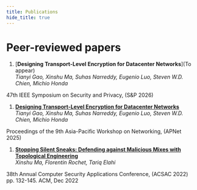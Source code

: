```yaml
---
title: Publications
hide_title: true
---
```


# Peer-reviewed papers

1. [**Designing Transport-Level Encryption for Datacenter Networks**](To appear)  
*Tianyi Gao, Xinshu Ma, Suhas Narreddy, Eugenio Luo, Steven W.D. Chien, Michio Honda*  
<sm>
47th IEEE Symposium on Security and Privacy, (S&P 2026)
</sm>

1. [**Designing Transport-Level Encryption for Datacenter Networks**](https://dl.acm.org/doi/pdf/10.1145/3735358.3735389)  
*Tianyi Gao, Xinshu Ma, Suhas Narreddy, Eugenio Luo, Steven W.D. Chien, Michio Honda*  
<sm>
Proceedings of the 9th Asia-Pacific Workshop on Networking, (APNet 2025)
</sm>

1. [**Stopping Silent Sneaks: Defending against Malicious Mixes with Topological Engineering**](/acsac_22_bowtie.pdf)  
*Xinshu Ma, Florentin Rochet, Tariq Elahi*  
<sm>
38th Annual Computer Security Applications Conference, (ACSAC 2022)  
pp. 132-145. ACM, Dec 2022
</sm>

<!-- 1. [**A Semi-autonomous Distributed Blockchain-based Framework for UAVs Communication Systems**](https://www.sciencedirect.com/science/article/abs/pii/S1383762120300229)  
*Chunpeng Ge, Xinshu Ma, Zhe Liu*  
<sm>
Journal of Systems Architecture (JSA 2020)  
Volume 107: 101728, Aug 2020
</sm>

1. [**Blockchain-Enabled Privacy-Preserving Internet of Vehicles: Decentralized and Reputation-Based Network Architecture**](/NSSpaper.pdf)   
*Xinshu Ma, Chunpeng Ge, Zhe Liu*  
<sm>
International Conference on Network and System Security (NSS 2019)  
pp. 336-351, Springer, Dec 2019.
</sm>

1. [**Exact algorithms for maximizing lifetime of WSNs using integer linear programming**](/WCNCpaper.pdf)  
*Xinshu Ma, Xiaojun Zhu, Bing Chen*  
<sm>
Wireless Communications and Networking Conference (WCNC 2017)  
pp. 1-6, IEEE, Mar 2017  
</sm> -->

<!-- # Theses

**<sm> Master thesis </sm>**
[Puncturable Symmetric KEMs for Forward-Secret 0-RTT Key Exchange](https://lup.lub.lu.se/student-papers/search/publication/8979963)  
<sm> *M. Backendal*,
Lunds Tekniska Högskola, June 2019  
</sm> -->
